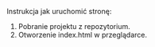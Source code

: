 Instrukcja jak uruchomić stronę:
1. Pobranie projektu z repozytorium.
2. Otworzenie index.html w przeglądarce.
